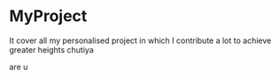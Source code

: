 # MyProject

It cover all my personalised project in which I contribute a lot to achieve greater heights
chutiya

are u